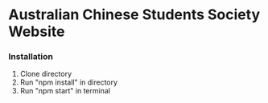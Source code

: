 # Australian Chinese Students Society Website

### Installation

1. Clone directory
2. Run "npm install" in directory
3. Run "npm start" in terminal
